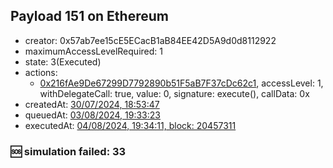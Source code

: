 ## Payload 151 on Ethereum

- creator: 0x57ab7ee15cE5ECacB1aB84EE42D5A9d0d8112922
- maximumAccessLevelRequired: 1
- state: 3(Executed)
- actions:
  - [0x216fAe9De67299D7792890b51F5aB7F37cDc62c1](https://etherscan.io/tx/0x216fAe9De67299D7792890b51F5aB7F37cDc62c1), accessLevel: 1, withDelegateCall: true, value: 0, signature: execute(), callData: 0x
- createdAt: [30/07/2024, 18:53:47](https://etherscan.io/tx/0x89365f8ade214ca0de9a2a54eb65656dde77fd0006dbccd84d5b5c55ac93e610)
- queuedAt: [03/08/2024, 19:33:23](https://etherscan.io/tx/0x0b65b07c11fcb2558342b1e8b422bd1bc6f2c518357c3e8ccba2017f1ebf8832)
- executedAt: [04/08/2024, 19:34:11, block: 20457311](https://etherscan.io/tx/0xa97baf1d5e50021a53ad5b38b29e4beae257bc968f6ce942025668d8512308b8)

### :sos: simulation failed: 33
